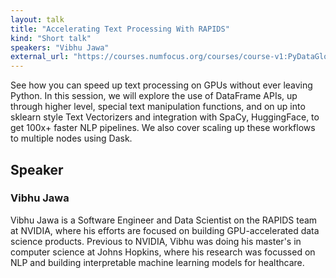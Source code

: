 ```yaml
---
layout: talk
title: "Accelerating Text Processing With RAPIDS"
kind: "Short talk"
speakers: "Vibhu Jawa"
external_url: "https://courses.numfocus.org/courses/course-v1:PyDataGlobal+PDG20-talks+2020/jump_to/block-v1:PyDataGlobal+PDG20-talks+2020+type@vertical+block@8da946d1ab704092a26bbf5a89bc9a70"
---
```


See how you can speed up text processing on GPUs without ever leaving Python.  In this session, we will explore the use of  DataFrame APIs, up through higher level, special text manipulation functions, and on up into sklearn style Text Vectorizers and integration with SpaCy, HuggingFace, to get 100x+ faster NLP pipelines. We also cover scaling up these workflows to multiple nodes using Dask.

## Speaker

### Vibhu Jawa

Vibhu Jawa is a Software Engineer and Data Scientist on the RAPIDS team at NVIDIA, where his efforts are focused on building GPU-accelerated data science products. Previous to NVIDIA, Vibhu was doing his master's in computer science at Johns Hopkins, where his research was focussed on NLP and building interpretable machine learning models for healthcare.
